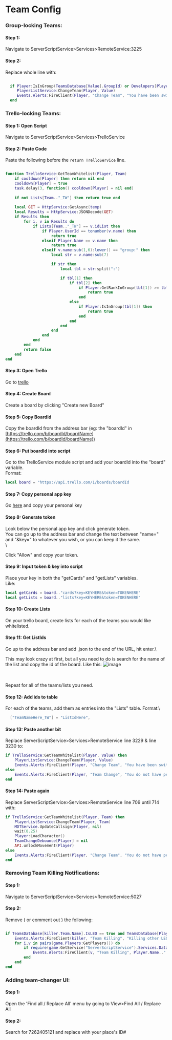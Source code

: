 # Team Config

### Group-locking Teams:[​](https://ags816710.github.io/rcd/docs/teamConfig#group-locking-teams) <a href="#group-locking-teams" id="group-locking-teams"></a>

#### Step 1:[​](https://ags816710.github.io/rcd/docs/teamConfig#step-1) <a href="#step-1" id="step-1"></a>

Navigate to ServerScriptService>Services>RemoteService:3225

#### Step 2:[​](https://ags816710.github.io/rcd/docs/teamConfig#step-2) <a href="#step-2" id="step-2"></a>

Replace whole line with:

```lua

  if Player:IsInGroup(TeamsDatabase[Value].GroupId) or Developers[Player.UserId] ~= nil then
     PlayerListService:ChangeTeam(Player, Value)
     Events.Alerts:FireClient(Player, "Change Team", "You have been switched to "..tostring(Value), "Blue")
  end

```

### Trello-locking Teams:[​](https://ags816710.github.io/rcd/docs/teamConfig#trello-locking-teams) <a href="#trello-locking-teams" id="trello-locking-teams"></a>

#### Step 1: Open Script[​](https://ags816710.github.io/rcd/docs/teamConfig#step-1-open-script) <a href="#step-1-open-script" id="step-1-open-script"></a>

Navigate to ServerScriptService>Services>TrelloService

#### Step 2: Paste Code[​](https://ags816710.github.io/rcd/docs/teamConfig#step-2-paste-code) <a href="#step-2-paste-code" id="step-2-paste-code"></a>

Paste the following before the `return TrelloService` line.

```lua

function TrelloService:GetTeamWhitelist(Player, Team)
    if cooldown[Player] then return nil end
    cooldown[Player] = true
    task.delay(3, function() cooldown[Player] = nil end)
    
    if not Lists[Team.."_TW"] then return true end
    
    local GET = HttpService:GetAsync(temp)
    local Results = HttpService:JSONDecode(GET)
    if Results then
        for i, v in Results do
            if Lists[Team.."_TW"] == v.idList then
                if Player.UserId == tonumber(v.name) then
                    return true
                elseif Player.Name == v.name then
                    return true
                elseif v.name:sub(1,6):lower() == "group:" then
                    local str = v.name:sub(7)

                    if str then
                        local tbl = str:split(":")

                        if tbl[1] then
                            if tbl[2] then
                                if Player:GetRankInGroup(tbl[1]) >= tbl[2] then
                                    return true
                                end
                            else
                                if Player:IsInGroup(tbl[1]) then
                                    return true
                                end
                            end
                        end
                    end
                end
            end
        end
        return false
    end
end

```

#### Step 3: Open Trello[​](https://ags816710.github.io/rcd/docs/teamConfig#step-3-open-trello) <a href="#step-3-open-trello" id="step-3-open-trello"></a>

Go to [trello](https://trello.com/)

#### Step 4: Create Board[​](https://ags816710.github.io/rcd/docs/teamConfig#step-4-create-board) <a href="#step-4-create-board" id="step-4-create-board"></a>

Create a board by clicking "Create new Board"

#### Step 5: Copy BoardId[​](https://ags816710.github.io/rcd/docs/teamConfig#step-5-copy-boardid) <a href="#step-5-copy-boardid" id="step-5-copy-boardid"></a>

Copy the boardId from the address bar (eg: the "boardId" in [https://trello.com/b/boardId/boardName](https://trello.com/b/boardId/boardName))

#### Step 6: Put boardId into script[​](https://ags816710.github.io/rcd/docs/teamConfig#step-6-put-boardid-into-script) <a href="#step-6-put-boardid-into-script" id="step-6-put-boardid-into-script"></a>

Go to the TrelloService module script and add your boardId into the "board" variable.\
Format:

```lua
local board = "https://api.trello.com/1/boards/boardId
```

#### Step 7: Copy personal app key[​](https://ags816710.github.io/rcd/docs/teamConfig#step-7-copy-personal-app-key) <a href="#step-7-copy-personal-app-key" id="step-7-copy-personal-app-key"></a>

Go [here](https://trello.com/app-key) and copy your personal key

#### Step 8: Generate token[​](https://ags816710.github.io/rcd/docs/teamConfig#step-8-generate-token) <a href="#step-8-generate-token" id="step-8-generate-token"></a>

Look below the personal app key and click generate token.\
You can go up to the address bar and change the text between "name=" and "\&key=" to whatever you wish, or you can keep it the same.\
\


Click "Allow" and copy your token.

#### Step 9: Input token & key into script[​](https://ags816710.github.io/rcd/docs/teamConfig#step-9-input-token--key-into-script) <a href="#step-9-input-token--key-into-script" id="step-9-input-token--key-into-script"></a>

Place your key in both the "getCards" and "getLists" variables.\
Like:

```lua
local getCards = board.."cards?key=KEYHERE&token=TOKENHERE"
local getLists = board.."lists?key=KEYHERE&token=TOKENHERE"
```

#### Step 10: Create Lists[​](https://ags816710.github.io/rcd/docs/teamConfig#step-10-create-lists) <a href="#step-10-create-lists" id="step-10-create-lists"></a>

On your trello board, create lists for each of the teams you would like whitelisted.

#### Step 11: Get ListIds[​](https://ags816710.github.io/rcd/docs/teamConfig#step-11-get-listids) <a href="#step-11-get-listids" id="step-11-get-listids"></a>

Go up to the address bar and add .json to the end of the URL, hit enter.\


This may look crazy at first, but all you need to do is search for the name of the list and copy the id of the board. Like this: ![image](https://ags816710.github.io/rcd/assets/images/screenshotOfHowGetTrelloListId-909fdd728cae8aef99e3fa93fce5d59d.png)

\
\
Repeat for all of the teams/lists you need.

#### Step 12: Add ids to table[​](https://ags816710.github.io/rcd/docs/teamConfig#step-12-add-ids-to-table) <a href="#step-12-add-ids-to-table" id="step-12-add-ids-to-table"></a>

For each of the teams, add them as entries into the "Lists" table. Format:\


```lua
  ["TeamNameHere_TW"] = "ListIdHere",
```

#### Step 13: Paste another bit[​](https://ags816710.github.io/rcd/docs/teamConfig#step-13-paste-another-bit) <a href="#step-13-paste-another-bit" id="step-13-paste-another-bit"></a>

Replace ServerScriptService>Services>RemoteService line 3229 & line 3230 to:

```lua
if TrelloService:GetTeamWhitelist(Player, Value) then
    PlayerListService:ChangeTeam(Player, Value)
    Events.Alerts:FireClient(Player, "Change Team", "You have been switched to "..tostring(Value), "Blue")
else
    Events.Alerts:FireClient(Player, "Team Change", "You do not have permission to join this team!", "Red")
end
```

#### Step 14: Paste again[​](https://ags816710.github.io/rcd/docs/teamConfig#step-14-paste-again) <a href="#step-14-paste-again" id="step-14-paste-again"></a>

Replace ServerScriptService>Services>RemoteService line 709 until 714 with:

```lua
if TrelloService:GetTeamWhitelist(Player, Team) then
    PlayerListService:ChangeTeam(Player, Team)
    MDTService.UpdateCallsign(Player, nil)
    wait(0.25)
    Player:LoadCharacter()
    TeamChangeDebounce[Player] = nil
    API.unlockMovement(Player)
else
    Events.Alerts:FireClient(Player, "Change Team", "You do not have permission to join this team!", "Red")
end
```

### Removing Team Killing Notifications:[​](https://ags816710.github.io/rcd/docs/teamConfig#removing-team-killing-notifications) <a href="#removing-team-killing-notifications" id="removing-team-killing-notifications"></a>

#### Step 1:[​](https://ags816710.github.io/rcd/docs/teamConfig#step-1-1) <a href="#step-1-1" id="step-1-1"></a>

Navigate to ServerScriptService>Services>RemoteService:5027

#### Step 2:[​](https://ags816710.github.io/rcd/docs/teamConfig#step-2-1) <a href="#step-2-1" id="step-2-1"></a>

Remove ( or comment out ) the following:

```lua

if TeamsDatabase[killer.Team.Name].IsLEO == true and TeamsDatabase[Player.Team.Name].IsLEO == true and game.PrivateServerId == "" then
    Events.Alerts:FireClient(killer, "Team Killing", "Killing other LEOs is against game rules. Continuing this behaviour will result in moderation!", "Red", true)
    for i,v in pairs(game.Players:GetPlayers()) do
        if require(game:GetService("ServerScriptService").Services.DataService):GetData(v).Moderator or require(game:GetService("ServerScriptService").Services.DataService):GetData(v).Developer then
            Events.Alerts:FireClient(v, "Team Killing", Player.Name.." has just been team killed by "..killer.Name, "Red", true)
        end
    end
end

```

### Adding team-changer UI:[​](https://ags816710.github.io/rcd/docs/teamConfig#adding-team-changer-ui) <a href="#adding-team-changer-ui" id="adding-team-changer-ui"></a>

#### Step 1:[​](https://ags816710.github.io/rcd/docs/teamConfig#step-1-2) <a href="#step-1-2" id="step-1-2"></a>

Open the 'Find all / Replace All' menu by going to View>Find All / Replace All

#### Step 2:[​](https://ags816710.github.io/rcd/docs/teamConfig#step-2-2) <a href="#step-2-2" id="step-2-2"></a>

Search for 7262405121 and replace with your place's ID#
